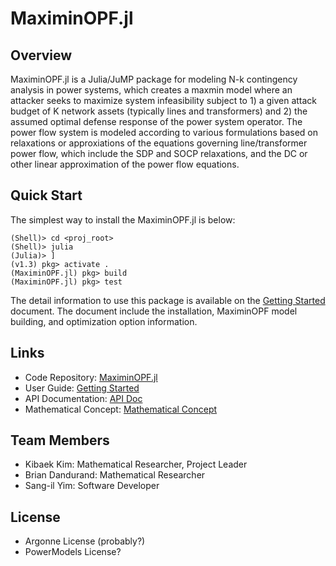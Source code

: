 # MaximinOPF.jl

## Overview
MaximinOPF.jl is a Julia/JuMP package for modeling N-k contingency analysis in power systems, which creates a maxmin model where an attacker seeks to maximize system infeasibility subject to 1) a given attack budget of K network assets (typically lines and transformers) and 2) the assumed optimal defense response of the power system operator. The power flow system is modeled according to various formulations based on relaxations or approxiations of the equations governing line/transformer power flow, which include the SDP and SOCP relaxations, and the DC or other linear approximation of the power flow equations.

## Quick Start
The simplest way to install the MaximinOPF.jl is below:
```
(Shell)> cd <proj_root>
(Shell)> julia
(Julia)> ]
(v1.3) pkg> activate .
(MaximinOPF.jl) pkg> build
(MaximinOPF.jl) pkg> test
```
The detail information to use this package is available on the [Getting Started](./gettingstarted/) document. The document include the installation, MaximinOPF model building, and optimization option information.

## Links
* Code Repository: [MaximinOPF.jl](https://github.com/Argonne-National-Laboratory/MaximinOPF.jl)
* User Guide: [Getting Started](./gettingstarted/)
* API Documentation: [API Doc](./API/)
* Mathematical Concept: [Mathematical Concept](./mathematicalconcept/)

## Team Members
* Kibaek Kim: Mathematical Researcher, Project Leader
* Brian Dandurand: Mathematical Researcher
* Sang-il Yim: Software Developer

## License
* Argonne License (probably?)
* PowerModels License?
